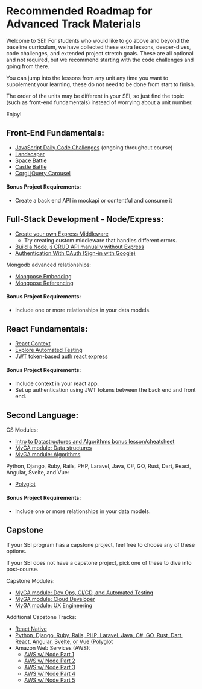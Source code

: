 # Recommended Roadmap for Advanced Track Materials

Welcome to SEI! For students who would like to go above and beyond the baseline curriculum, we have collected these extra lessons, deeper-dives, code challenges, and extended project stretch goals. These are all optional and not required, but we recommend starting with the code challenges and going from there.

You can jump into the lessons from any unit any time you want to supplement your learning, these do not need to be done from start to finish.

The order of the units may be different in your SEI, so just find the topic (such as front-end fundamentals) instead of worrying about a unit number.

Enjoy!

## Front-End Fundamentals:

* [JavaScript Daily Code Challenges](https://git.generalassemb.ly/SEIR-Advanced-Materials/daily-js-code-challenges) (ongoing throughout course)
* [Landscaper](https://git.generalassemb.ly/SEIR-Advanced-Materials/landscaper)
* [Space Battle](https://git.generalassemb.ly/SEIR-Advanced-Materials/space_battle)
* [Castle Battle](https://git.generalassemb.ly/SEIR-Advanced-Materials/castle_battle/blob/master/README.md)
* [Corgi jQuery Carousel](https://git.generalassemb.ly/SEIR-Advanced-Materials/corgi-jquery-carousel)

#### Bonus Project Requirements:

* Create a back end API in mockapi or contentful and consume it


## Full-Stack Development - Node/Express:

* [Create your own Express Middleware](http://expressjs.com/en/guide/using-middleware.html)
  * Try creating custom middleware that handles different errors.
* [Build a Node.js CRUD API manually without Express](https://tuts.alexmercedcoder.com/2021/7/full_crud_with_vanilla_node/)
* [Authentication With OAuth (Sign-in with Google)](https://git.generalassemb.ly/SEIR-Advanced-Materials/node-express-oauth)

Mongodb advanced relationships:

* [Mongoose Embedding](https://git.generalassemb.ly/SEIR-Advanced-Materials/mongoose-embedded-relationships)
* [Mongoose Referencing](https://git.generalassemb.ly/SEIR-Advanced-Materials/mongoose-referenced-relationships)

#### Bonus Project Requirements:

* Include one or more relationships in your data models.

## React Fundamentals:

* [React Context](https://reactjs.org/docs/hooks-reference.html#usecontext)
* [Explore Automated Testing](https://reactjs.org/docs/testing.html)
* [JWT token-based auth react express](https://git.generalassemb.ly/SEIR-Advanced-Materials/node-express-react-jwt-auth)

#### Bonus Project Requirements:

* Include context in your react app.
* Set up authentication using JWT tokens between the back end and front end.

## Second Language:

CS Modules:

* [Intro to Datastructures and Algorithms bonus lesson/cheatsheet](https://gist.github.com/iscott/efe76bdd5f8004c290e768bd0dafc052)
* [MyGA module: Data structures](https://my.generalassemb.ly/assignments/1942266e-abb0-4379-b988-d91e57f75549)
* [MyGA module: Algorithms](https://my.generalassemb.ly/assignments/ef3ae77a-15d7-4035-b380-c8514d01858c)

Python, Django, Ruby, Rails, PHP, Laravel, Java, C#, GO, Rust, Dart, React, Angular, Svelte, and Vue:
* [Polyglot](https://git.generalassemb.ly/SEIR-Advanced-Materials/polyglot)

#### Bonus Project Requirements:

* Include one or more relationships in your data models.


## Capstone

If your SEI program has a capstone project, feel free to choose any of these options.

If your SEI does not have a capstone project, pick one of these to dive into post-course.

Capstone Modules:
* [MyGA module: Dev Ops, CI/CD, and Automated Testing](https://my.generalassemb.ly/assignments/2d2be555-885e-4996-a3d2-626b0a18eb6d)
* [MyGA module: Cloud Developer](https://my.generalassemb.ly/assignments/4416cf81-fbb0-4ea7-b013-bcea124f6e18/resume?from=dashboard&assignmentUuid=4416cf81-fbb0-4ea7-b013-bcea124f6e18)
* [MyGA module: UX Engineering](https://my.generalassemb.ly/assignments/bdd8d6ea-a64e-411b-868d-e508e5568bef/resume?from=dashboard&assignmentUuid=bdd8d6ea-a64e-411b-868d-e508e5568bef)

Additional Capstone Tracks:
* [React Native](https://gist.github.com/iscott/7c30ff7087a6f5331410e0f276aeccbd)
* [Python, Django, Ruby, Rails, PHP, Laravel, Java, C#, GO, Rust, Dart, React, Angular, Svelte, or Vue (Polyglot](https://git.generalassemb.ly/SEIR-Advanced-Materials/polyglot)
* Amazon Web Services (AWS):
  * [AWS w/ Node Part 1](https://generalassembly.zoom.us/rec/share/4n6DjhOzJIi-YL5yWS5ZmjDfVt7XqUwISwZwRftQeGwD0-T8wlgq9ALeM7AMbPuV.kbZK0txq3UmCFDiU?startTime=1622814651000)
  * [AWS w/ Node Part 2](https://generalassembly.zoom.us/rec/share/4n6DjhOzJIi-YL5yWS5ZmjDfVt7XqUwISwZwRftQeGwD0-T8wlgq9ALeM7AMbPuV.kbZK0txq3UmCFDiU?startTime=1622833443000)
  * [AWS w/ Node Part 3](https://generalassembly.zoom.us/rec/share/MZP5ZXyNR3bZnA4KDvAwuwYzof40AqDP3sDhy3__xspkCLGjRU6MmYIyOLJ0_G9M.HQfQnAx9HYZyFfCX?startTime=1623074157000)
  * [AWS w/ Node Part 4](https://generalassembly.zoom.us/rec/share/MZP5ZXyNR3bZnA4KDvAwuwYzof40AqDP3sDhy3__xspkCLGjRU6MmYIyOLJ0_G9M.HQfQnAx9HYZyFfCX?startTime=1623090943000)
  * [AWS w/ Node Part 5](https://generalassembly.zoom.us/rec/share/66NMeeYtqDLUJpmxifqp2vysaY-wxKlwTBSea6bT9s2NALgavsv4QcmxuAFJBHum.LiDvRllAFB6gXc-z?startTime=1623160201000)
